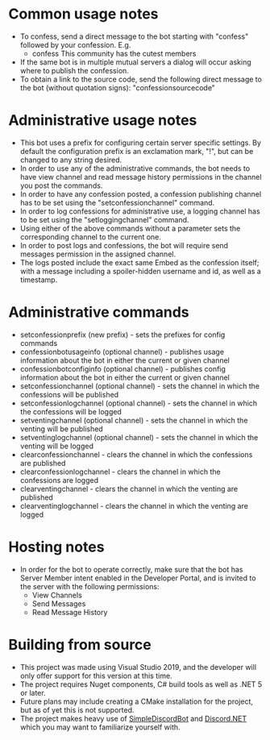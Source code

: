# Common usage notes
* To confess, send a direct message to the bot starting with "confess" followed by your confession. E.g.
  * confess This community has the cutest members
* If the same bot is in multiple mutual servers a dialog will occur asking where to publish the confession.
* To obtain a link to the source code, send the following direct message to the bot (without quotation signs): "confessionsourcecode"

# Administrative usage notes
* This bot uses a prefix for configuring certain server specific settings. By default the configuration prefix is an exclamation mark, "!", but can be changed to any string desired.
* In order to use any of the administrative commands, the bot needs to have view channel and read message history permissions in the channel you post the commands.
* In order to have any confession posted, a confession publishing channel has to be set using the "setconfessionchannel" command.
* In order to log confessions for administrative use, a logging channel has to be set using the "setloggingchannel" command.
* Using either of the above commands without a parameter sets the corresponding channel to the current one.
* In order to post logs and confessions, the bot will require send messages permission in the assigned channel.
* The logs posted include the exact same Embed as the confession itself; with a message including a spoiler-hidden username and id, as well as a timestamp.

# Administrative commands
* setconfessionprefix (new prefix) - sets the prefixes for config commands
* confessionbotusageinfo (optional channel) - publishes usage information about the bot in either the current or given channel
* confessionbotconfiginfo (optional channel) - publishes config information about the bot in either the current or given channel
* setconfessionchannel (optional channel) - sets the channel in which the confessions will be published
* setconfessionlogchannel (optional channel) - sets the channel in which the confessions will be logged
* setventingchannel (optional channel) - sets the channel in which the venting will be published
* setventinglogchannel (optional channel) - sets the channel in which the venting will be logged
* clearconfessionchannel - clears the channel in which the confessions are published
* clearconfessionlogchannel - clears the channel in which the confessions are logged
* clearventingchannel - clears the channel in which the venting are published
* clearventinglogchannel - clears the channel in which the venting are logged

# Hosting notes
* In order for the bot to operate correctly, make sure that the bot has Server Member intent enabled in the Developer Portal, and is invited to the server with the following permissions:
  * View Channels
  * Send Messages
  * Read Message History

# Building from source
* This project was made using Visual Studio 2019, and the developer will only offer support for this version at this time.
* The project requires Nuget components, C# build tools as well as .NET 5 or later.
* Future plans may include creating a CMake installation for the project, but as of yet this is not supported.
* The project makes heavy use of [SimpleDiscordBot](https://github.com/GoodGirlErica/SimpleBot) and [Discord.NET](https://github.com/discord-net/Discord.Net) which you may want to familiarize yourself with.
